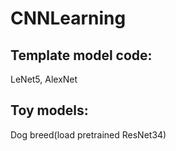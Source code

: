 # CNNLearning

## Template model code:
LeNet5, AlexNet

## Toy models:
Dog breed(load pretrained ResNet34)

